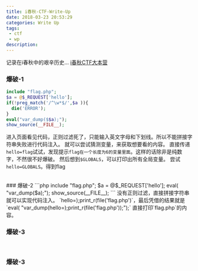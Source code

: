 ```yaml
---
title: i春秋-CTF-Write-Up
date: 2018-03-23 20:53:29
categories: Write Up
tags:
 - ctf
 - wp
description:
---
```

记录在i春秋中的艰辛历史...
[i春秋CTF大本营](https://www.ichunqiu.com/battalion)
<!-- more -->
### 爆破-1
```php
include "flag.php";
$a = @$_REQUEST['hello'];
if(!preg_match('/^\w*$/',$a )){
  die('ERROR');
}
eval("var_dump($$a);");
show_source(__FILE__);
```
进入页面看见代码，正则过滤死了，只能输入英文字母和下划线。所以不能拼接字符串失败进行代码注入。
就可以尝试猜测变量，来获取想要看的内容。
直接传递`hello=flag`试试，发现提示`flag在一个长度为6的变量里面`。这样的话除非是纯数字，不然很不好爆破。
然后想到`$GLOBALS`，可以打印出所有全局变量。
尝试`hello=GLOBALS`。得到flag

<br>
### 爆破-2
```php
include "flag.php";
$a = @$_REQUEST['hello'];
eval( "var_dump($a);");
show_source(__FILE__);
```
没有正则过滤，直接拼接字符串就可以实现代码注入。
`hello=);print_r(file('flag.php')`，最后凭借的结果就是`eval( "var_dump(hello=);print_r(file('flag.php'));");`
直接打印`flag.php`的内容。

<br>

### 爆破-3


<br>

### 爆破-3


<br>
